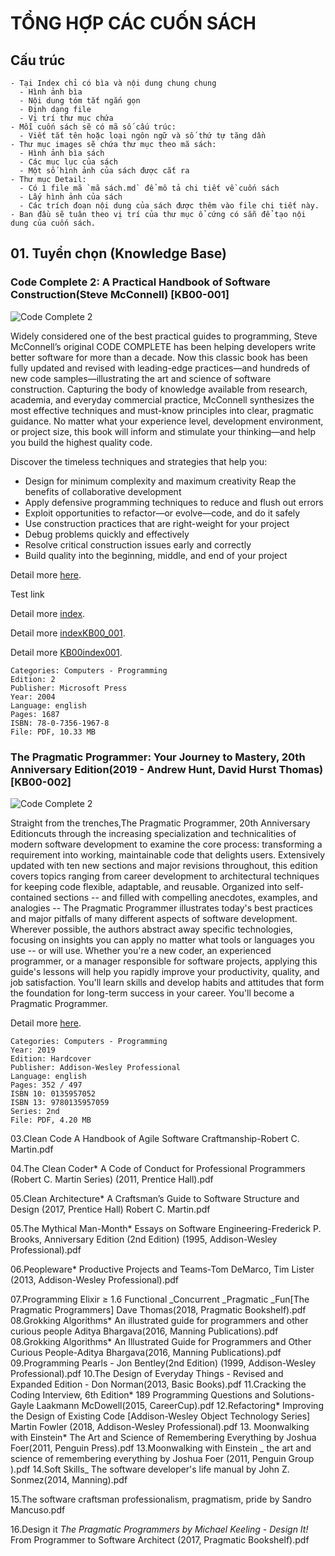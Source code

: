 # TỔNG HỢP CÁC CUỐN SÁCH

## Cấu trúc

```
- Tại Index chỉ có bìa và nội dung chung chung
  - Hình ảnh bìa
  - Nội dung tóm tắt ngắn gọn
  - Định dạng file
  - Vị trí thư mục chứa
- Mỗi cuốn sách sẽ có mã số cấu trúc:
  - Viết tắt tên hoặc loại ngôn ngữ và số thứ tự tăng dần
- Thư mục images sẽ chứa thư mục theo mã sách:
  - Hình ảnh bìa sách
  - Các mục lục của sách
  - Một số hình ảnh của sách được cắt ra
- Thư mục Detail:
  - Có 1 file mã `mã sách.md` để mô tả chi tiết về cuốn sách
  - Lấy hình ảnh của sách
  - Các trích đoạn nội dung của sách được thêm vào file chi tiết này.
- Ban đầu sẽ tuân theo vị trí của thư mục ổ cứng có sẵn để tạo nội dung của cuốn sách.
```

## 01. Tuyển chọn (Knowledge Base)

### Code Complete 2: A Practical Handbook of Software Construction(Steve McConnell) [KB00-001]

![Code Complete 2](./images/KB00-001/Cover.jpg "Code Complete 2")

Widely considered one of the best practical guides to programming, Steve McConnell’s original CODE COMPLETE has been helping developers write better software for more than a decade. Now this classic book has been fully updated and revised with leading-edge practices—and hundreds of new code samples—illustrating the art and science of software construction.
Capturing the body of knowledge available from research, academia, and everyday commercial practice, McConnell synthesizes the most effective techniques and must-know principles into clear, pragmatic guidance. No matter what your experience level, development environment, or project size, this book will inform and stimulate your thinking—and help you build the highest quality code.

Discover the timeless techniques and strategies that help you:

- Design for minimum complexity and maximum creativity
  Reap the benefits of collaborative development
- Apply defensive programming techniques to reduce and flush out errors
- Exploit opportunities to refactor—or evolve—code, and do it safely
- Use construction practices that are right-weight for your project
- Debug problems quickly and effectively
- Resolve critical construction issues early and correctly
- Build quality into the beginning, middle, and end of your project

Detail more [here](./detail/KB00-001 "Code Complete: A Practical Handbook of Software Construction").

Test link

Detail more [index](./detail/index "Code Complete: A Practical Handbook of Software Construction").

Detail more [indexKB00_001](./detail/indexKB00_001 "Code Complete: A Practical Handbook of Software Construction").

Detail more [KB00index001](./detail/KB00index001 "Code Complete: A Practical Handbook of Software Construction").

```
Categories: Computers - Programming
Edition: 2
Publisher: Microsoft Press
Year: 2004
Language: english
Pages: 1687
ISBN: 78-0-7356-1967-8
File: PDF, 10.33 MB
```

### The Pragmatic Programmer: Your Journey to Mastery, 20th Anniversary Edition(2019 - Andrew Hunt, David Hurst Thomas) [KB00-002]

![Code Complete 2](./images/KB00-002/Cover.jpg "Code Complete 2")

Straight from the trenches,The Pragmatic Programmer, 20th Anniversary Editioncuts through the increasing specialization and technicalities of modern software development to examine the core process: transforming a requirement into working, maintainable code that delights users. Extensively updated with ten new sections and major revisions throughout, this edition covers topics ranging from career development to architectural techniques for keeping code flexible, adaptable, and reusable.
Organized into self-contained sections -- and filled with compelling anecdotes, examples, and analogies -- The Pragmatic Programmer illustrates today's best practices and major pitfalls of many different aspects of software development. Wherever possible, the authors abstract away specific technologies, focusing on insights you can apply no matter what tools or languages you use -- or will use.
Whether you're a new coder, an experienced programmer, or a manager responsible for software projects, applying this guide's lessons will help you rapidly improve your productivity, quality, and job satisfaction. You'll learn skills and develop habits and attitudes that form the foundation for long-term success in your career. You'll become a Pragmatic Programmer.

Detail more [here](./detail/KB00-002 "The Pragmatic Programmer").

```
Categories: Computers - Programming
Year: 2019
Edition: Hardcover
Publisher: Addison-Wesley Professional
Language: english
Pages: 352 / 497
ISBN 10: 0135957052
ISBN 13: 9780135957059
Series: 2nd
File: PDF, 4.20 MB
```

03.Clean Code A Handbook of Agile Software Craftmanship-Robert C. Martin.pdf

04.The Clean Coder\* A Code of Conduct for Professional Programmers (Robert C. Martin Series) (2011, Prentice Hall).pdf

05.Clean Architecture\* A Craftsman’s Guide to Software Structure and Design (2017, Prentice Hall) Robert C. Martin.pdf

05.The Mythical Man-Month\* Essays on Software Engineering-Frederick P. Brooks, Anniversary Edition (2nd Edition) (1995, Addison-Wesley Professional).pdf

06.Peopleware\* Productive Projects and Teams-Tom DeMarco, Tim Lister (2013, Addison-Wesley Professional).pdf

07.Programming Elixir ≥ 1.6 Functional \_Concurrent \_Pragmatic \_Fun[The Pragmatic Programmers] Dave Thomas(2018, Pragmatic Bookshelf).pdf
08.Grokking Algorithms* An illustrated guide for programmers and other curious people Aditya Bhargava(2016, Manning Publications).pdf
08.Grokking Algorithms* An Illustrated Guide for Programmers and Other Curious People-Aditya Bhargava(2016, Manning Publications).pdf
09.Programming Pearls - Jon Bentley(2nd Edition) (1999, Addison-Wesley Professional).pdf
10.The Design of Everyday Things - Revised and Expanded Edition - Don Norman(2013, Basic Books).pdf
11.Cracking the Coding Interview, 6th Edition* 189 Programming Questions and Solutions-Gayle Laakmann McDowell(2015, CareerCup).pdf
12.Refactoring* Improving the Design of Existing Code [Addison-Wesley Object Technology Series] Martin Fowler (2018, Addison-Wesley Professional).pdf 13. Moonwalking with Einstein\* The Art and Science of Remembering Everything by Joshua Foer(2011, Penguin Press).pdf
13.Moonwalking with Einstein _ the art and science of remembering everything by Joshua Foer (2011, Penguin Group ).pdf
14.Soft Skills_ The software developer's life manual by John Z. Sonmez(2014, Manning).pdf

15.The software craftsman professionalism, pragmatism, pride by Sandro Mancuso.pdf

16.Design it _The Pragmatic Programmers by Michael Keeling - Design It!_ From Programmer to Software Architect (2017, Pragmatic Bookshelf).pdf
